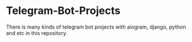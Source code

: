 # Telegram-Bot-Projects
There is many kinds of telegram bot projects with aiogram, django, python and etc in this repository.
